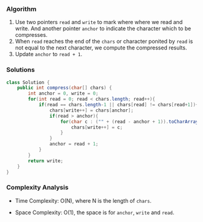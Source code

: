 ### Algorithm
1. Use two pointers `read` and `write` to mark where where we read and write. And another pointer `anchor` to indicate the character which to be compresses.
2. When `read` reaches the end of the `chars` or character ponited by `read` is not equal to the next character, we compute the compressed results.
3. Update `anchor` to `read + 1`.


### Solutions

```java
class Solution {
    public int compress(char[] chars) {
        int anchor = 0, write = 0;
        for(int read = 0; read < chars.length; read++){
            if(read == chars.length-1 || chars[read] != chars[read+1]){
                chars[write++] = chars[anchor];
                if(read > anchor){
                    for(char c : ("" + (read - anchor + 1)).toCharArray()){
                        chars[write++] = c;
                    }
                }
                anchor = read + 1;
            }
        }
        return write;
    }
}
```

### Complexity Analysis

+ Time Complexity: O(N), where N is the length of `chars`.

+ Space Complexity: O(1), the space is for `anchor`, `write` and `read`. 